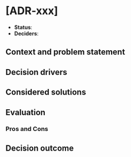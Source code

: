 # [ADR-xxx] <!-- short title of solved problem and solution -->

- **Status**:
  <!-- proposed -->
  <!-- rejected -->
  <!-- accepted -->
  <!-- deprecated -->
  <!-- superseded by [ADR-xxx](./xxx.md) -->
- **Deciders**: <!-- @github-user -->

## Context and problem statement

<!--
Describe the context and problem statement, e.g., in free form using two to
three sentences. You may want to articulate the problem in form of a question.
-->

<!--
### Issues with existing set-up

Summary of problems with the existing design, possibly with some snippets.
-->

<!--
### Technical story

If available, list and link related issues, PRs, or ADRs that led up to this
ADR:

- [#000](https://github.com/ComPWA/ampform/issues/000)
- [#001](https://github.com/ComPWA/ampform/issues/001)
-->

## Decision drivers

<!--
### Solution requirements

1. Requirement 1
2. Requirement 2
-->

## Considered solutions

<!--
Solutions can be illustrated with Jupyter notebooks or MyST files in a
subfolder. They should only factually illustrate design and implementation: the
discussion should take place in the main document.

To include documents in a sub-folder, use a toctree:

```{toctree}
xxx/option1
xxx/option2
```
-->

## Evaluation

### Pros and Cons

<!--
List some advantages and disadvantages of each of the implementations, possibly
with links (using e.g. {ref} or {doc}) to the proposed solutions.

#### Option 1

- **Positive**:
  1.
  2.
- **Negative**:
  1.
  2.

#### Option 2

- **Positive**:
  1.
  2.
- **Negative**:
  1.
  2.
-->

<!--
### Requirement evaluation

See [requirements](#solution-requirements).

|          | 1   | 2   | 3   | ... |
| -------- | --- | --- | --- | --- |
| Option 1 |     |     |     |     |
| Option 2 |     |     |     |     |
| ...      |     |     |     |     |
-->

## Decision outcome

<!--
Chosen option: "[option 1]", because [justification. e.g., only option, which
meets k.o. criterion decision driver | which resolves force force | … | comes
out best (see below)].
-->

<!--
### Positive consequences

- [e.g., improvement of quality attribute satisfaction, follow-up decisions
  required, …]
- …

### Negative consequences

- [e.g., compromising quality attribute, follow-up decisions required, …]
- …
-->
